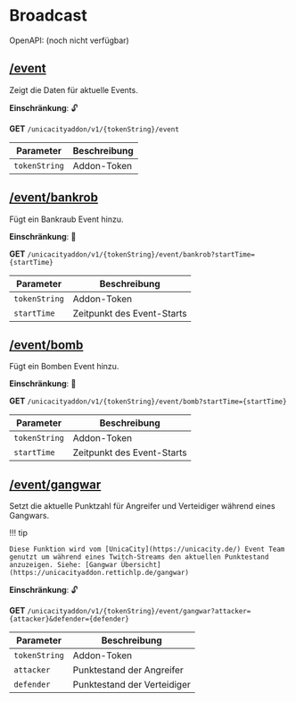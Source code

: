 # Broadcast

OpenAPI: (noch nicht verfügbar)

## [/event](http://rettichlp.de:8888/unicacityaddon/v1/dhgpsklnag2354668ec1d905xcv34d9bdee4b877/event)

Zeigt die Daten für aktuelle Events.

**Einschränkung**: 🔓

**GET** `/unicacityaddon/v1/{tokenString}/event`

| Parameter     | Beschreibung |
|---------------|--------------|
| `tokenString` | Addon-Token  |

## [/event/bankrob](http://rettichlp.de:8888/unicacityaddon/v1/dhgpsklnag2354668ec1d905xcv34d9bdee4b877/event/bankrob?startTime=1684868332000)

Fügt ein Bankraub Event hinzu.

**Einschränkung**: 🔐

**GET** `/unicacityaddon/v1/{tokenString}/event/bankrob?startTime={startTime}`

| Parameter     | Beschreibung               |
|---------------|----------------------------|
| `tokenString` | Addon-Token                |
| `startTime`   | Zeitpunkt des Event-Starts |

## [/event/bomb](http://rettichlp.de:8888/unicacityaddon/v1/dhgpsklnag2354668ec1d905xcv34d9bdee4b877/event/bomb?startTime=1684868332000)

Fügt ein Bomben Event hinzu.

**Einschränkung**: 🔐

**GET** `/unicacityaddon/v1/{tokenString}/event/bomb?startTime={startTime}`

| Parameter     | Beschreibung               |
|---------------|----------------------------|
| `tokenString` | Addon-Token                |
| `startTime`   | Zeitpunkt des Event-Starts |

## [/event/gangwar](http://rettichlp.de:8888/unicacityaddon/v1/dhgpsklnag2354668ec1d905xcv34d9bdee4b877/event/gangwar?attacker=5&defender=10)

Setzt die aktuelle Punktzahl für Angreifer und Verteidiger während eines Gangwars.

!!! tip

    Diese Funktion wird vom [UnicaCity](https://unicacity.de/) Event Team genutzt um während eines Twitch-Streams den aktuellen Punktestand
    anzuzeigen. Siehe: [Gangwar Übersicht](https://unicacityaddon.rettichlp.de/gangwar)

**Einschränkung**: 🔓

**GET** `/unicacityaddon/v1/{tokenString}/event/gangwar?attacker={attacker}&defender={defender}`

| Parameter     | Beschreibung                |
|---------------|-----------------------------|
| `tokenString` | Addon-Token                 |
| `attacker`    | Punktestand der Angreifer   |
| `defender`    | Punktestand der Verteidiger |
